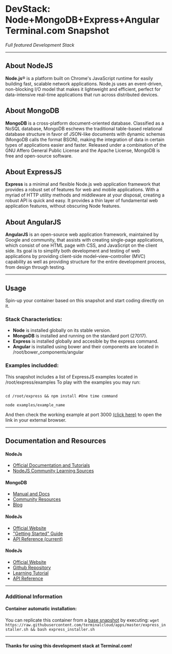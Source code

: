 # **DevStack: Node+MongoDB+Express+Angular** Terminal.com Snapshot
*Full featured Development Stack*

---

## About NodeJS
**Node.js**® is a platform built on Chrome's JavaScript runtime for easily building fast, scalable network applications. Node.js uses an event-driven, non-blocking I/O model that makes it lightweight and efficient, perfect for data-intensive real-time applications that run across distributed devices.

## About MongoDB
**MongoDB** is a cross-platform document-oriented database. Classified as a NoSQL database, MongoDB eschews the traditional table-based relational database structure in favor of JSON-like documents with dynamic schemas (MongoDB calls the format BSON), making the integration of data in certain types of applications easier and faster. Released under a combination of the GNU Affero General Public License and the Apache License, MongoDB is free and open-source software.

## About ExpressJS
**Express** is a minimal and flexible Node.js web application framework that provides a robust set of features for web and mobile applications. With a myriad of HTTP utility methods and middleware at your disposal, creating a robust API is quick and easy. It provides a thin layer of fundamental web application features, without obscuring Node features. 

## About AngularJS
**AngularJS** is an open-source web application framework, maintained by Google and community, that assists with creating single-page applications, which consist of one HTML page with CSS, and JavaScript on the client side. Its goal is to simplify both development and testing of web applications by providing client-side model–view–controller (MVC) capability as well as providing structure for the entire development process, from design through testing.

---


## Usage

Spin-up your container based on this snapshot and start coding directly on it.

### Stack Characteristics:
- **Node** is installed globally on its stable version.
- **MongoDB** is installed and running on the standard port (27017).
- **Express** is installed globally and accesible by the express command.
- **Angular** is installed using bower and their components are located in /root/bower_components/angular


### Examples includded:
This snapshot includes a list of ExpressJS examples located in /root/express/examples 
To play with the examples you may run:

```

cd /root/express && npm install #One time command

node examples/example_name

```

And then check the working example at port 3000 [(click here)](http://terminalservername-3000.terminal.com) to open the link in your external browser.


---


## Documentation and Resources

#### NodeJs
- [Official Documentation and Tutorials](http://nodejs.org/documentation)
- [NodeJS Community Learning Sources](http://nodejs.org/community)

#### MongoDB
- [Manual and Docs](http://docs.mongodb.org)
- [Community Resources](http://www.mongodb.org/get-involved)
- [Blog](http://blog.mongodb.org)

#### NodeJs
- [Official Website](http://expressjs.com/)
- ["Getting Started" Guide](http://expressjs.com/guide.html)
- [API Reference (current)](http://expressjs.com/4x/api.html#application)

#### NodeJs
- [Official Website](https://angularjs.org/)
- [Github Repository](https://github.com/angular/angular.js)
- [Learning Tutorial](https://docs.angularjs.org/tutorial)
- [API Reference](https://docs.angularjs.org/api)

---


### Additional Information
#### Container automatic installation:
You can replicate this container from a [base snapshot](https://www.terminal.com/tiny/FzpHiTXG1K) by executing:
`wget https://raw.githubusercontent.com/terminalcloud/apps/master/express_installer.sh && bash express_installer.sh`


---

#### Thanks for using this development stack at Terminal.com!